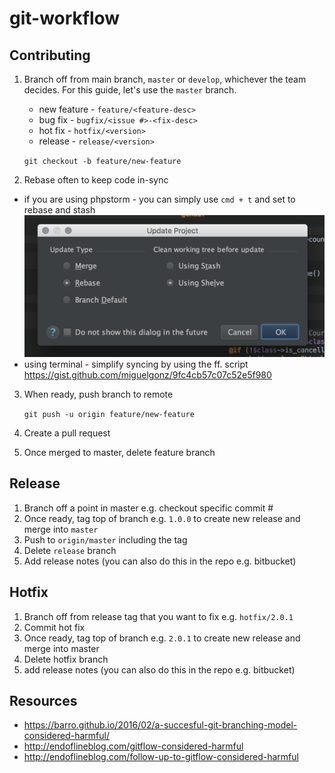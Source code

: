# git-workflow

## Contributing
1. Branch off from main branch, `master` or `develop`, whichever the team decides. For this guide, let's use the `master` branch.
    * new feature - `feature/<feature-desc>`
    * bug fix - `bugfix/<issue #>-<fix-desc>`
    * hot fix - `hotfix/<version>`
    * release - `release/<version>`
    
    ``` git checkout -b feature/new-feature ```
2. Rebase often to keep code in-sync
  * if you are using phpstorm - you can simply use `cmd + t` and set to rebase and stash
![Alt text](/img/img1.png?raw=true "PHP Storm SYNC")
  * using terminal - simplify syncing by using the ff. script https://gist.github.com/miguelgonz/9fc4cb57c07c52e5f980
3. When ready, push branch to remote

    ``` git push -u origin feature/new-feature ```
4. Create a pull request
5. Once merged to master, delete feature branch

## Release
1. Branch off a point in master e.g. checkout specific commit #
2. Once ready, tag top of branch e.g. `1.0.0` to create new release and merge into `master`
3. Push to `origin/master` including the tag
4. Delete `release` branch
5. Add release notes (you can also do this in the repo e.g. bitbucket)

## Hotfix
1. Branch off from release tag that you want to fix e.g. `hotfix/2.0.1`
2. Commit hot fix
3. Once ready, tag top of branch e.g. `2.0.1` to create new release and merge into master
4. Delete hotfix branch
5. add release notes (you can also do this in the repo e.g. bitbucket)

## Resources
* https://barro.github.io/2016/02/a-succesful-git-branching-model-considered-harmful/
* http://endoflineblog.com/gitflow-considered-harmful
* http://endoflineblog.com/follow-up-to-gitflow-considered-harmful
